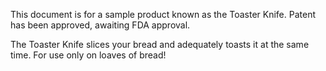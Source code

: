 This document is for a sample product known as the Toaster Knife. Patent has been approved, awaiting FDA approval.

The Toaster Knife slices your bread and adequately toasts it at the same time. For use only on loaves of bread!
